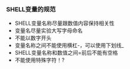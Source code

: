### SHELL变量的规范

- SHELL变量名称尽量跟数值内容保持相关性
- 变量名尽量实验大写字母命名
- 不能以数字开头
- 变量名称之间不能使用横杠-，可以使用下划线_
- SHELL变量名称和数值之间=前后不能有空格
- 不能使用特殊字符！?

